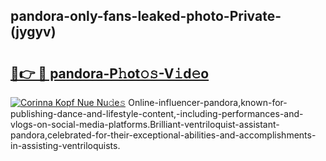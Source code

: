 ## pandora-only-fans​-leaked-photo​-Private-(jygyv)


# <h2><a href="https://mediaupload.pro?title=pandora&ref=git">🔗👉 🔴 pandora-P𝚑ot𝚘𝚜-V𝚒d𝚎o</a></h2>

[![Corinna Kopf Nue Nu𝚍e𝚜](https://i.imgur.com/0qMVB7G.gif)](https://mediaupload.pro?title=pandora&ref=git)
Online-influencer-pandora,known-for-publishing-dance-and-lifestyle-content,-including-performances-and-vlogs-on-social-media-platforms.Brilliant-ventriloquist-assistant-pandora,celebrated-for-their-exceptional-abilities-and-accomplishments-in-assisting-ventriloquists.  
